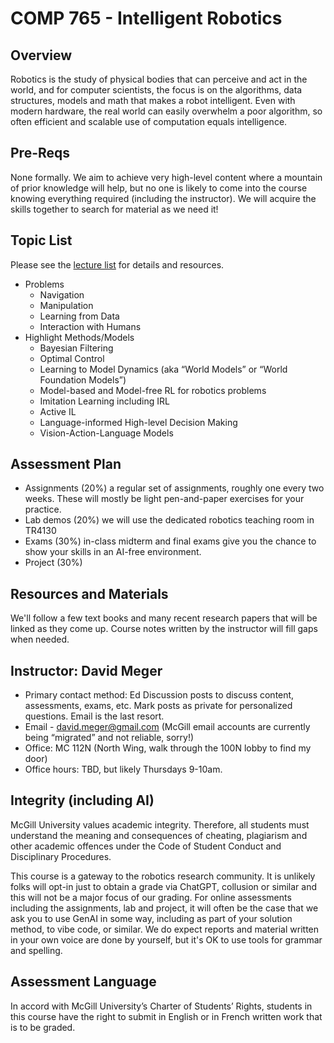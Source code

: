 # COMP 765 - Intelligent Robotics

## Overview 
Robotics is the study of physical bodies that can perceive and act in the world, and for computer scientists, the focus is on the algorithms, data structures, models and math that makes a robot intelligent. Even with modern hardware, the real world can easily overwhelm a poor algorithm, so often efficient and scalable use of computation equals intelligence.

## Pre-Reqs
None formally. We aim to achieve very high-level content where a mountain of prior knowledge will help, but no one is likely to come into the course knowing everything required (including the instructor). We will acquire the skills together to search for material as we need it!

## Topic List
Please see the [lecture list](Lectures) for details and resources.
- Problems
  - Navigation
  - Manipulation
  - Learning from Data
  - Interaction with Humans
- Highlight Methods/Models
  - Bayesian Filtering
  - Optimal Control
  - Learning to Model Dynamics (aka “World Models” or “World Foundation Models”)
  - Model-based and Model-free RL for robotics problems
  - Imitation Learning including IRL
  - Active IL
  - Language-informed High-level Decision Making
  - Vision-Action-Language Models

## Assessment Plan
- Assignments (20%) a regular set of assignments, roughly one every two weeks. These will mostly be light pen-and-paper exercises for your practice.
- Lab demos (20%) we will use the dedicated robotics teaching room in TR4130
- Exams (30%) in-class midterm and final exams give you the chance to show your skills in an AI-free environment.
- Project (30%)

## Resources and Materials
We'll follow a few text books and many recent research papers that will be linked as they come up. Course notes written by the instructor will fill gaps when needed.

## Instructor: David Meger
- Primary contact method: Ed Discussion posts to discuss content, assessments, exams, etc. Mark posts as private for personalized questions. Email is the last resort.
- Email - david.meger@gmail.com (McGill email accounts are currently being “migrated” and not reliable, sorry!)
- Office: MC 112N (North Wing, walk through the 100N lobby to find my door)
- Office hours: TBD, but likely Thursdays 9-10am.

## Integrity (including AI)
McGill University values academic integrity. Therefore, all students must understand the meaning and consequences of cheating, plagiarism and other academic offences under the Code of Student Conduct and Disciplinary Procedures.

This course is a gateway to the robotics research community. It is unlikely folks will opt-in just to obtain a grade via ChatGPT, collusion or similar and this will not be a major focus of our grading. For online assessments including the assignments, lab and project, it will often be the case that we ask you to use GenAI in some way, including as part of your solution method, to vibe code, or similar. We do expect reports and material written in your own voice are done by yourself, but it's OK to use tools for grammar and spelling.

## Assessment Language
In accord with McGill University’s Charter of Students’ Rights, students in this course have the right to submit in English or in French written work that is to be graded.
